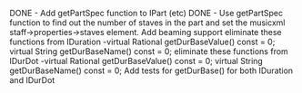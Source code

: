 DONE - Add getPartSpec function to IPart (etc)
DONE - Use getPartSpec function to find out the number of staves in the part and set the musicxml staff->properties->staves element.
Add beaming support
eliminate these functions from IDuration -virtual Rational getDurBaseValue() const = 0; virtual String getDurBaseName() const = 0;
eliminate these functions from IDurDot -virtual Rational getDurBaseValue() const = 0; virtual String getDurBaseName() const = 0;
Add tests for getDurBase() for both IDuration and IDurDot
